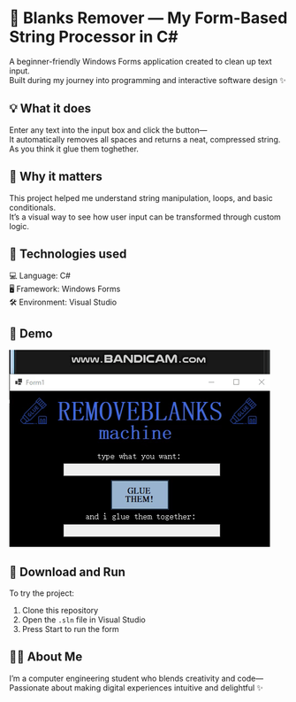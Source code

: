 # 🧹 Blanks Remover — My Form-Based String Processor in C#  
A beginner-friendly Windows Forms application created to clean up text input.  
Built during my journey into programming and interactive software design ✨  

## 💡 What it does  
Enter any text into the input box and click the button—  
It automatically removes all spaces and returns a neat, compressed string.
As you think it glue them toghether.

## 🎯 Why it matters  
This project helped me understand string manipulation, loops, and basic conditionals.  
It’s a visual way to see how user input can be transformed through custom logic.  

## 🔧 Technologies used  
💻 Language: C#  
🖥️ Framework: Windows Forms  
🛠️ Environment: Visual Studio  

## 📸 Demo  
![remove blanks machine Demo](assets/ezgif-1ebaaf727d6d55.gif)

## 📁 Download and Run  
To try the project:  
1. Clone this repository  
2. Open the `.sln` file in Visual Studio  
3. Press Start to run the form  

## 🙋‍♀️ About Me  
I’m a computer engineering student who blends creativity and code—  
Passionate about making digital experiences intuitive and delightful ✨  
